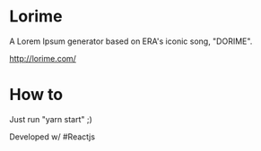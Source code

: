 # Lorime

A Lorem Ipsum generator based on ERA's iconic song, "DORIME".

http://lorime.com/

# How to
Just run "yarn start" ;)

Developed w/ #Reactjs

